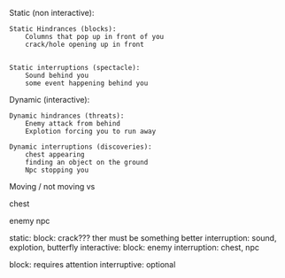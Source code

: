 Static (non interactive):

    Static Hindrances (blocks):
        Columns that pop up in front of you
        crack/hole opening up in front


    Static interruptions (spectacle):
        Sound behind you
        some event happening behind you

Dynamic (interactive):

    Dynamic hindrances (threats):
        Enemy attack from behind
        Explotion forcing you to run away

    Dynamic interruptions (discoveries):
        chest appearing
        finding an object on the ground
        Npc stopping you


Moving / not moving vs 



chest

enemy
npc


static:
    block: crack??? ther must be something better
    interruption: sound, explotion, butterfly
interactive:
    block: enemy
    interruption: chest, npc
    
    
block: requires attention
interruptive: optional
